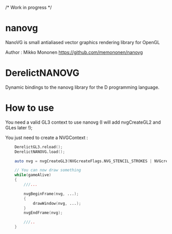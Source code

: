 /* Work in progress */

nanovg
======

NanoVG is small antialiased vector graphics rendering library for OpenGL

Author : Mikko Mononen
https://github.com/memononen/nanovg

DerelictNANOVG
======

Dynamic bindings to the nanovg library for the D programming language.

How to use
======

You need a valid GL3 context to use nanovg (I will add nvgCreateGL2 and GLes later !);

You just need to create a NVGContext :

```d
    DerelictGL3.reload();
    DerelictNANOVG.load();

    auto nvg = nvgCreateGL3(NVGcreateFlags.NVG_STENCIL_STROKES | NVGcreateFlags.NVG_DEBUG);

    // You can now draw something
    while(gameAlive)
    {
        ///...

        nvgBeginFrame(nvg, ...);
        {
            drawWindow(nvg, ...);
        }
        nvgEndFrame(nvg);

        ///..
    }

```